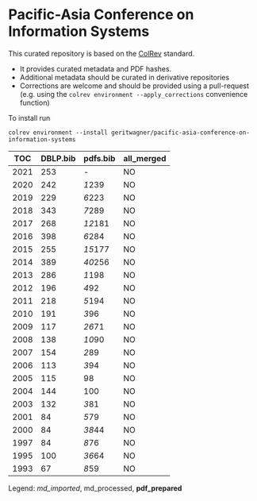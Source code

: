 # Pacific-Asia Conference on Information Systems

This curated repository is based on the [ColRev](https://github.com/geritwagner/colrev_core) standard.

- It provides curated metadata and PDF hashes.
- Additional metadata should be curated in derivative repositories
- Corrections are welcome and should be provided using a pull-request (e.g. using the `colrev environment --apply_corrections` convenience function)

To install run

```
colrev environment --install geritwagner/pacific-asia-conference-on-information-systems
```

<!-- TABLE_SUMMARY -->

|TOC           |DBLP.bib        |pdfs.bib        |all_merged      |
|--------------|----------------|----------------|----------------|
|2021          |             253|               -|              NO|
|2020          |             242|          *1*239|              NO|
|2019          |             229|          *6*223|              NO|
|2018          |             343|          *7*289|              NO|
|2017          |             268|         *12*181|              NO|
|2016          |             398|          *6*284|              NO|
|2015          |             255|         *15*177|              NO|
|2014          |             389|         *40*256|              NO|
|2013          |             286|          *1*198|              NO|
|2012          |             196|           *4*92|              NO|
|2011          |             218|          *5*194|              NO|
|2010          |             191|           *3*96|              NO|
|2009          |             117|          *26*71|              NO|
|2008          |             138|          *10*90|              NO|
|2007          |             154|           *2*89|              NO|
|2006          |             113|           *3*94|              NO|
|2005          |             115|              98|              NO|
|2004          |             144|             100|              NO|
|2003          |             132|           *3*81|              NO|
|2001          |              84|           *5*79|              NO|
|2000          |              84|          *38*44|              NO|
|1997          |              84|           *8*76|              NO|
|1995          |             100|          *36*64|              NO|
|1993          |              67|           *8*59|              NO|

Legend: *md_imported*, md_processed, **pdf_prepared**
